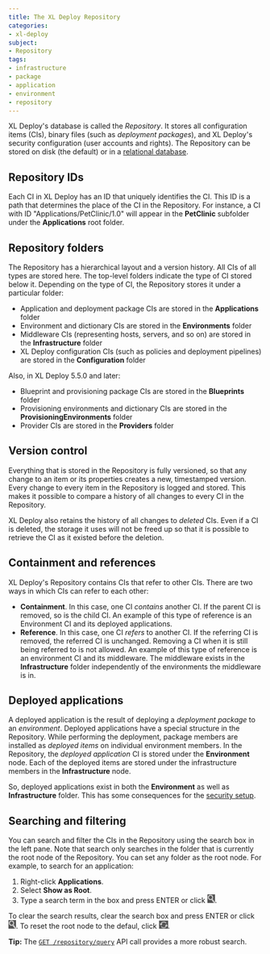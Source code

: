 ```yaml
---
title: The XL Deploy Repository
categories:
- xl-deploy
subject:
- Repository
tags:
- infrastructure
- package
- application
- environment
- repository
---
```


XL Deploy's database is called the _Repository_. It stores all configuration items (CIs), binary files (such as _deployment packages_), and XL Deploy's security configuration (user accounts and rights). The Repository can be stored on disk (the default) or in a [relational database](/xl-deploy/how-to/configure-the-xl-deploy-repository.html#using-a-database).

## Repository IDs

Each CI in XL Deploy has an ID that uniquely identifies the CI. This ID is a path that determines the place of the CI in the Repository. For instance, a CI with ID "Applications/PetClinic/1.0" will appear in the **PetClinic** subfolder under the **Applications** root folder.

## Repository folders

The Repository has a hierarchical layout and a version history. All CIs of all types are stored here. The top-level folders indicate the type of CI stored below it. Depending on the type of CI, the Repository stores it under a particular folder:

* Application and deployment package CIs are stored in the **Applications** folder
* Environment and dictionary CIs are stored in the **Environments** folder
* Middleware CIs (representing hosts, servers, and so on) are stored in the **Infrastructure** folder
* XL Deploy configuration CIs (such as policies and deployment pipelines) are stored in the **Configuration** folder

Also, in XL Deploy 5.5.0 and later:

* Blueprint and provisioning package CIs are stored in the **Blueprints** folder
* Provisioning environments and dictionary CIs are stored in the **ProvisioningEnvironments** folder
* Provider CIs are stored in the **Providers** folder

## Version control

Everything that is stored in the Repository is fully versioned, so that any change to an item or its properties creates a new, timestamped version. Every change to every item in the Repository is logged and stored. This makes it possible to compare a history of all changes to every CI in the Repository.

XL Deploy also retains the history of all changes to _deleted_ CIs. Even if a CI is deleted, the storage it uses will not be freed up so that it is possible to retrieve the CI as it existed before the deletion.

## Containment and references

XL Deploy's Repository contains CIs that refer to other CIs. There are two ways in which CIs can refer to each other:

* **Containment**. In this case, one CI _contains_ another CI. If the parent CI is removed, so is the child CI. An example of this type of reference is an Environment CI and its deployed applications.
* **Reference**. In this case, one CI _refers_ to another CI. If the referring CI is removed, the referred CI is unchanged. Removing a CI when it is still being referred to is not allowed. An example of this type of reference is an environment CI and its middleware. The middleware exists in the **Infrastructure** folder independently of the environments the middleware is in.

## Deployed applications

A deployed application is the result of deploying a _deployment package_ to an _environment_. Deployed applications have a special structure in the Repository. While performing the deployment, package members are installed as _deployed items_ on individual environment members. In the Repository, the _deployed application_ CI is stored under the **Environment** node. Each of the deployed items are stored under the infrastructure members in the **Infrastructure** node.

So, deployed applications exist in both the **Environment** as well as **Infrastructure** folder. This has some consequences for the [security setup](/xl-deploy/concept/roles-and-permissions-in-xl-deploy.html#local-permissions).

## Searching and filtering

You can search and filter the CIs in the Repository using the search box in the left pane. Note that search only searches in the folder that is currently the root node of the Repository. You can set any folder as the root node. For example, to search for an application:

1. Right-click **Applications**.
2. Select **Show as Root**.
3. Type a search term in the box and press ENTER or click ![Search](/images/button_search_repository.png).

To clear the search results, clear the search box and press ENTER or click ![Search](/images/button_search_repository.png). To reset the root node to the defaul, click ![Refresh](/images/button_refresh_repository.png).

**Tip:** The [`GET /repository/query`](/xl-deploy/5.5.x/rest-api/com.xebialabs.deployit.engine.api.RepositoryService.html#/repository/query:GET) API call provides a more robust search.
